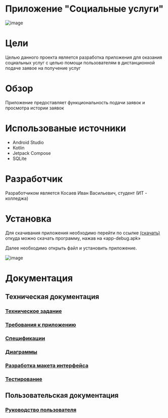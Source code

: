 # Приложение "Социальные услуги"
![image](https://github.com/PAGUR0/SovialService_mobile/assets/119807994/a966e6e6-7c1a-478e-b250-54ad5dcb40a6)
<p align = "center">

# Цели 
Целью данного проекта является разработка приложения для оказания социальных услуг с целью помощи пользователям в дистанционной подаче заявое на получение услуг

# Обзор
Приложение предоставляет функциональность подачи заявок и просмотра истории заявок

# Использованые источники
* Android Studio
* Kotlin
* Jetpack Compose
* SQLite

# Разработчик 
Разработчиком является Косаев Иван Васильевич, студент (ИТ - колледжа)

# Установка
Для скачивания приложения необходимо перейти по ссылке [(скачать)](https://github.com/PAGUR0/SovialService_mobile/releases/tag/Realese) откуда можно скачать программу, нажав на «app-debug.apk»

Далее необходимо открыть файл и установить приложение.

![image](https://github.com/PAGUR0/SovialService_mobile/assets/119807994/22b8c4ce-8e76-4852-9a07-fe4084d00696)

# Документация

##  Техническая документация
### [Техническое задание](https://github.com/PAGUR0/SovialService_mobile/wiki/%D0%A2%D0%B5%D1%85%D0%BD%D0%B8%D1%87%D0%B5%D1%81%D0%BA%D0%BE%D0%B5-%D0%B7%D0%B0%D0%B4%D0%B0%D0%BD%D0%B8%D0%B5-(%D0%A2%D0%97)-%D0%B4%D0%BB%D1%8F-%D1%80%D0%B0%D0%B7%D1%80%D0%B0%D0%B1%D0%BE%D1%82%D0%BA%D0%B8-%D0%BF%D1%80%D0%B8%D0%BB%D0%BE%D0%B6%D0%B5%D0%BD%D0%B8%D1%8F-%C2%AB%D0%A1%D0%BE%D1%86%D0%B8%D0%B0%D0%BB%D1%8C%D0%BD%D1%8B%D0%B5-%D1%83%D1%81%D0%BB%D1%83%D0%B3%D0%B8%C2%BB)
### [Требования к приложению](https://github.com/PAGUR0/SovialService_mobile/wiki/%D0%A2%D1%80%D0%B5%D0%B1%D0%BE%D0%B2%D0%B0%D0%BD%D0%B8%D1%8F-%D0%BA-%D0%BF%D1%80%D0%B8%D0%BB%D0%BE%D0%B6%D0%B5%D0%BD%D0%B8%D1%8E)
### [Спецификации](https://github.com/PAGUR0/SovialService_mobile/wiki/%D0%A1%D0%BF%D0%B5%D1%86%D0%B8%D1%84%D0%B8%D0%BA%D0%B0%D1%86%D0%B8%D1%8F)
### [Диаграммы](https://github.com/PAGUR0/SovialService_mobile/wiki/%D0%94%D0%B8%D0%B0%D0%B3%D1%80%D0%B0%D0%BC%D0%BC%D1%8B)
### [Разработка макета интерфейса](https://github.com/PAGUR0/SovialService_mobile/wiki/%D0%A0%D0%B0%D0%B7%D1%80%D0%B0%D0%B1%D0%BE%D1%82%D0%BA%D0%B0-%D0%BC%D0%B0%D0%BA%D0%B5%D1%82%D0%B0-%D0%B8%D0%BD%D1%82%D0%B5%D1%80%D1%84%D0%B5%D0%B9%D1%81%D0%B0)
### [Тестирование](https://github.com/PAGUR0/SovialService_mobile/wiki/%D0%A2%D0%B5%D1%81%D1%82%D0%B8%D1%80%D0%BE%D0%B2%D0%B0%D0%BD%D0%B8%D0%B5)

## Пользовательская документация
### [Руководство пользователя](https://github.com/PAGUR0/SovialService_mobile/wiki/%D0%A0%D1%83%D0%BA%D0%BE%D0%B2%D0%BE%D0%B4%D1%81%D1%82%D0%B2%D0%BE-%D0%BF%D0%BE%D0%BB%D1%8C%D0%B7%D0%BE%D0%B2%D0%B0%D1%82%D0%B5%D0%BB%D1%8F)
